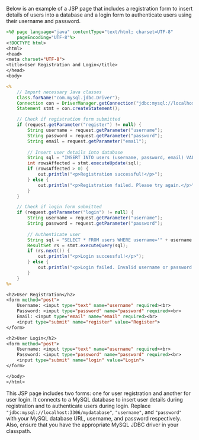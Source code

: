 Below is an example of a JSP page that includes a registration form to insert details of users into a database and a login form to authenticate users using their username and password.

```jsp
<%@ page language="java" contentType="text/html; charset=UTF-8"
    pageEncoding="UTF-8"%>
<!DOCTYPE html>
<html>
<head>
<meta charset="UTF-8">
<title>User Registration and Login</title>
</head>
<body>

<%
    // Import necessary Java classes
    Class.forName("com.mysql.jdbc.Driver");
    Connection con = DriverManager.getConnection("jdbc:mysql://localhost:3306/mydatabase", "username", "password");
    Statement stmt = con.createStatement();

    // Check if registration form submitted
    if (request.getParameter("register") != null) {
        String username = request.getParameter("username");
        String password = request.getParameter("password");
        String email = request.getParameter("email");
        
        // Insert user details into database
        String sql = "INSERT INTO users (username, password, email) VALUES ('" + username + "', '" + password + "', '" + email + "')";
        int rowsAffected = stmt.executeUpdate(sql);
        if (rowsAffected > 0) {
            out.println("<p>Registration successful!</p>");
        } else {
            out.println("<p>Registration failed. Please try again.</p>");
        }
    }

    // Check if login form submitted
    if (request.getParameter("login") != null) {
        String username = request.getParameter("username");
        String password = request.getParameter("password");
        
        // Authenticate user
        String sql = "SELECT * FROM users WHERE username='" + username + "' AND password='" + password + "'";
        ResultSet rs = stmt.executeQuery(sql);
        if (rs.next()) {
            out.println("<p>Login successful!</p>");
        } else {
            out.println("<p>Login failed. Invalid username or password.</p>");
        }
    }
%>

<h2>User Registration</h2>
<form method="post">
    Username: <input type="text" name="username" required><br>
    Password: <input type="password" name="password" required><br>
    Email: <input type="email" name="email" required><br>
    <input type="submit" name="register" value="Register">
</form>

<h2>User Login</h2>
<form method="post">
    Username: <input type="text" name="username" required><br>
    Password: <input type="password" name="password" required><br>
    <input type="submit" name="login" value="Login">
</form>

</body>
</html>
```

This JSP page includes two forms: one for user registration and another for user login. It connects to a MySQL database to insert user details during registration and to authenticate users during login. Replace `"jdbc:mysql://localhost:3306/mydatabase"`, `"username"`, and `"password"` with your MySQL database URL, username, and password respectively. Also, ensure that you have the appropriate MySQL JDBC driver in your classpath.